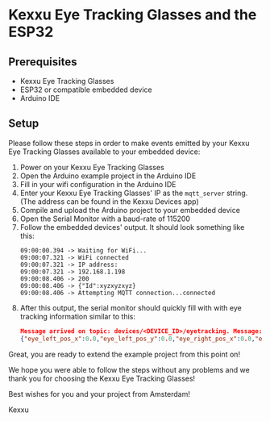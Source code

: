 # Kexxu Eye Tracking Glasses and the ESP32

## Prerequisites
 - Kexxu Eye Tracking Glasses
 - ESP32 or compatible embedded device
 - Arduino IDE

## Setup
Please follow these steps in order to make events emitted by your Kexxu Eye Tracking Glasses available to your embedded device:

1. Power on your Kexxu Eye Tracking Glasses
2. Open the Arduino example project in the Arduino IDE
3. Fill in your wifi configuration in the Arduino IDE
4. Enter your Kexxu Eye Tracking Glasses' IP as the `mqtt_server` string. (The address can be found in the Kexxu Devices app)
5. Compile and upload the Arduino project to your embedded device
6. Open the Serial Monitor with a baud-rate of 115200
7.  Follow the embedded devices' output. It should look something like  
    this:
    ```
    09:00:00.394 -> Waiting for WiFi... 
    09:00:07.321 -> WiFi connected
    09:00:07.321 -> IP address: 
    09:00:07.321 -> 192.168.1.198
    09:00:08.406 -> 200
    09:00:08.406 -> {"Id":xyzxyzxyz}
    09:00:08.406 -> Attempting MQTT connection...connected
    ```
8.  After this output, the serial monitor should quickly fill with
    with eye tracking information similar to this:
    ```json
    Message arrived on topic: devices/<DEVICE_ID>/eyetracking. Message: {"eye_left_pos_x":0.0,"eye_left_pos_y":0.0,"eye_right_pos_x":0.0,"eye_right_pos_y":0.0,"eye_top_pos_x":0.0,"eye_top_pos_y":0.0,"pupil_pos_x":-0.30000001192092896,"pupil_pos_y":0.35555556416511536,"pupil_rel_pos_x":-1.2332611083984375,"pupil_rel_pos_y":2.533367395401001,"timestamp_ms":"1695027209126"}
    {"eye_left_pos_x":0.0,"eye_left_pos_y":0.0,"eye_right_pos_x":0.0,"eye_right_pos_y":0.0,"eye_top_pos_x":0.0,"eye_top_pos_y":0.0,"pupil_pos_x":-0.30000001192092896,"pupil_pos_y":0.35555556416511536,"pupil_rel_pos_x":-1.2332611083984375,"pupil_rel_pos_y":2.533367395401001,"timestamp_ms":"1695027209126"}
    ```

Great, you are ready to extend the example project from this point on!

We hope you were able to follow the steps without any problems and we thank you for choosing the Kexxu Eye Tracking Glasses!

Best wishes for you and your project from Amsterdam!

Kexxu